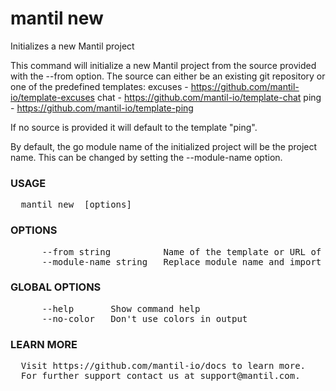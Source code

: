 
# mantil new

Initializes a new Mantil project

This command will initialize a new Mantil project from the source provided with the --from option.
The source can either be an existing git repository or one of the predefined templates:
excuses - https://github.com/mantil-io/template-excuses
chat - https://github.com/mantil-io/template-chat
ping - https://github.com/mantil-io/template-ping

If no source is provided it will default to the template "ping".

By default, the go module name of the initialized project will be the project name.
This can be changed by setting the --module-name option.

### USAGE
<pre>
  mantil new <project> [options]
</pre>
### OPTIONS
<pre>
      --from string          Name of the template or URL of the repository that will be used as one
      --module-name string   Replace module name and import paths
</pre>
### GLOBAL OPTIONS
<pre>
      --help       Show command help
      --no-color   Don't use colors in output
</pre>
### LEARN MORE
<pre>
  Visit https://github.com/mantil-io/docs to learn more.
  For further support contact us at support@mantil.com.
</pre>
